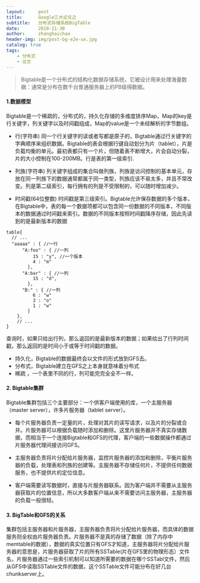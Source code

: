 ```yaml
---
layout:     post
title:      Google三大论文之
subtitle:   分布式存储系统BigTable
date:       2018-11-30
author:     zhanghaichao
header-img: img/post-bg-e2e-ux.jpg
catalog: true
tags:
    - 分布式
    - 论文
---
```


>Bigtable是一个分布式的结构化数据存储系统，它被设计用来处理海量数据：通常是分布在数千台普通服务器上的PB级得数据。

#### 1.数据模型
Bigtable是一个稀疏的，分布式的，持久化存储的多维度排序Map，Map的key是行关键字，列关键字以及时间戳组成，Map的value是一个未经解析的字节数组。

- 行(字符串)
同一个行关键字的读或者写都是原子的，Bigtable通过行关键字的字典顺序来组织数据。Bigtable的表会根据行键自动划分为片（tablet），片是负载均衡的单元。最初表都只有一个片，但随着表不断增大，片会自动分裂，片的大小控制在100-200MB。行是表的第一级索引.

- 列族(字符串)
列关键字组成的集合叫做列族，列族是访问控制的基本单元，存放在同一列族下的数据通常都属于同一类型，列族应该不易太多，并且不常改变。列是第二级索引，每行拥有的列是不受限制的，可以随时增加减少。

- 时间戳(64位整数)
时间戳是第三级索引。Bigtable允许保存数据的多个版本，在Bigtable中，表的每一个数据项都可以包含同一份数据的不同版本，不同版本的数据通过时间戳来索引。数据的不同版本按照时间戳降序存储，因此先读到的是最新版本的数据

```
table{
  // ...
  "aaaaa" : { //一行
      "A:foo" : { //一列
          15 : "y", //一个版本
          4 : "m"
        },
      "A:bar" : { //一列
          15 : "d",
        },
      "B:" : { //一列
          6 : "w"
          3 : "o"
          1 : "w"
        }
    },
    // ...
}
```

查询时，如果只给出行列，那么返回的是最新版本的数据；如果给出了行列时间戳，那么返回的是时间小于或等于时间戳的数据。

- 持久化，Bigtable的数据最终会以文件的形式放到GFS去。
- 分布式，Bigtable建立在GFS之上本身就意味着分布式
- 稀疏 ，一个表里不同的行，列可能完完全全不一样。

#### 2. Bigtable集群
Bigtable集群包括三个主要部分：一个供客户端使用的库，一个主服务器（master server），许多片服务器（tablet server）。

- 每个片服务器负责一定量的片，处理对其片的读写请求，以及片的分裂或合并。片服务器可以根据负载随时添加和删除。这里片服务器并不真实存储数据，而相当于一个连接Bigtable和GFS的代理，客户端的一些数据操作都通过片服务器代理间接访问GFS。

- 主服务器负责将片分配给片服务器，监控片服务器的添加和删除，平衡片服务器的负载，处理表和列族的创建等。主服务器不存储任何片，不提供任何数据服务，也不提供片的定位信息。

- 客户端需要读写数据时，直接与片服务器联系。因为客户端并不需要从主服务器获取片的位置信息，所以大多数客户端从来不需要访问主服务器，主服务器的负载一般很轻。

#### 3. BigTable和GFS的关系
集群包括主服务器和片服务器，主服务器负责将片分配给片服务器，而具体的数据服务则全权由片服务器负责。片服务器不是真的存储了数据（除了内存中memtable的数据），数据的真实位置只有GFS才知道，主服务器将片分配给片服务器的意思是，片服务器获取了片的所有SSTable(片在GFS里的物理形态）文件名，片服务器通过一些索引机制可以知道所需要的数据在哪个SSTabl文件，然后从GFS中读取SSTable文件的数据，这个SSTable文件可能分布在好几台chunkserver上。


